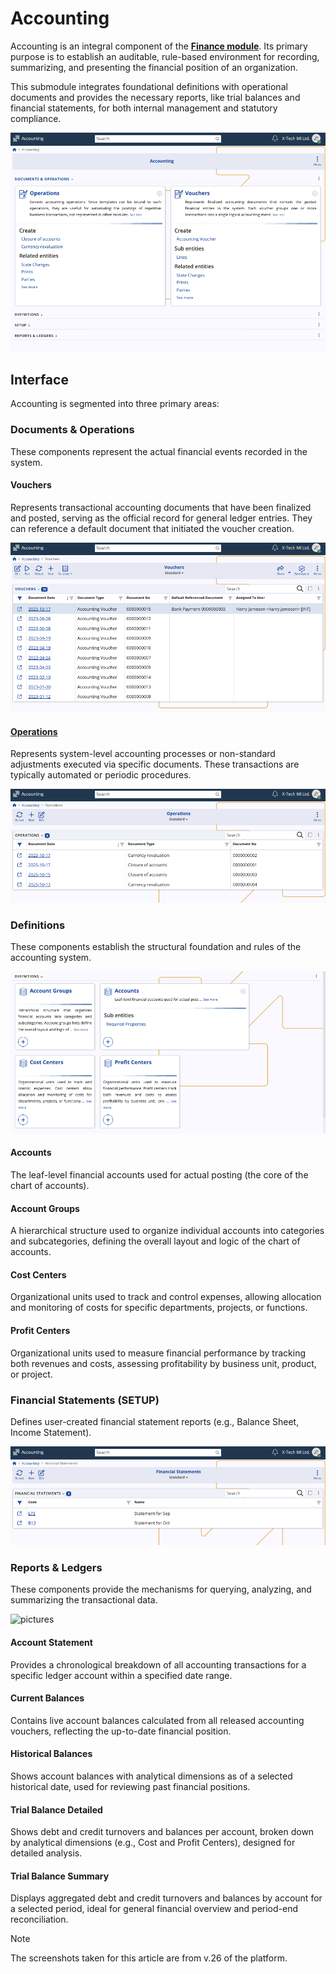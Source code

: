# Accounting

Accounting is an integral component of the **[Finance module](../index.md)**. Its primary purpose is to establish an auditable, rule-based environment for recording, summarizing, and presenting the financial position of an organization. 

This submodule integrates foundational definitions with operational documents and provides the necessary reports, like trial balances and financial statements, for both internal management and statutory compliance.

![pictures](pictures/accounting_overview.png)

## Interface

Accounting is segmented into three primary areas: 

### Documents & Operations

These components represent the actual financial events recorded in the system.

#### Vouchers

Represents transactional accounting documents that have been finalized and posted, serving as the official record for general ledger entries. They can reference a default document that initiated the voucher creation.

![pictures](pictures/accounting_vouchers.png)

#### **[Operations](https://docs.erp.net/tech/modules/financials/accounting/operations/index.html)**

Represents system-level accounting processes or non-standard adjustments executed via specific documents. These transactions are typically automated or periodic procedures.

![pictures](pictures/accounting_operations.png)

### Definitions 

These components establish the structural foundation and rules of the accounting system.

![pictures](pictures/accounting_definitions.png)

#### Accounts

The leaf-level financial accounts used for actual posting (the core of the chart of accounts).

#### Account Groups

A hierarchical structure used to organize individual accounts into categories and subcategories, defining the overall layout and logic of the chart of accounts.

#### Cost Centers

Organizational units used to track and control expenses, allowing allocation and monitoring of costs for specific departments, projects, or functions.

#### Profit Centers

Organizational units used to measure financial performance by tracking both revenues and costs, assessing profitability by business unit, product, or project.

### Financial Statements (SETUP)

Defines user-created financial statement reports (e.g., Balance Sheet, Income Statement).

![pictures](pictures/accounting_setup.png)

### Reports & Ledgers

These components provide the mechanisms for querying, analyzing, and summarizing the transactional data.

![pictures](pictures/report_ledgers.png)

#### Account Statement

Provides a chronological breakdown of all accounting transactions for a specific ledger account within a specified date range.

#### Current Balances

Contains live account balances calculated from all released accounting vouchers, reflecting the up-to-date financial position.

#### Historical Balances

Shows account balances with analytical dimensions as of a selected historical date, used for reviewing past financial positions.

#### Trial Balance Detailed

Shows debt and credit turnovers and balances per account, broken down by analytical dimensions (e.g., Cost and Profit Centers), designed for detailed analysis.

#### Trial Balance Summary

Displays aggregated debt and credit turnovers and balances by account for a selected period, ideal for general financial overview and period-end reconciliation.

> [!NOTE]
>
> The screenshots taken for this article are from v.26 of the platform.

